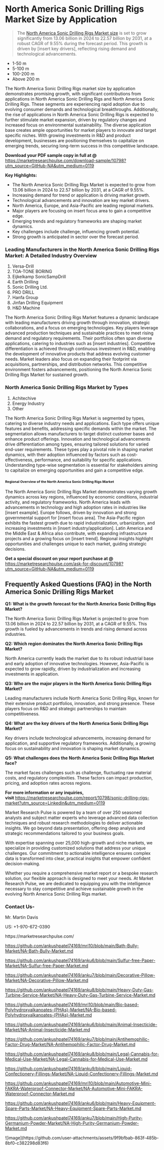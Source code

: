 <h1>North America Sonic Drilling Rigs Market&nbsp;Size by Application</h1><blockquote><p>The <a href="https://marketresearchpulse.com/download-sample/10798?utm_source=GitHub-NA&amp;utm_medium=0119">North America Sonic Drilling Rigs Market size</a> is set to grow significantly from 13.06 billion in 2024 to 22.57 billion by 2031, at a robust CAGR of 9.55% during the forecast period. This growth is driven by [insert key drivers], reflecting rising demand and technological advancements.</p></blockquote><ul><li>1-50 m<li> 5-100 m<li> 100-200 m<li> Above 200 m</li></ul><p>The North America Sonic Drilling Rigs market size by application demonstrates promising growth, with significant contributions from applications in North America Sonic Drilling Rigs and North America Sonic Drilling Rigs. These segments are experiencing rapid adoption due to evolving consumer demands and technological breakthroughs. Additionally, the rise of applications in North America Sonic Drilling Rigs is expected to further stimulate market expansion, driven by regulatory changes and increased focus on environmental sustainability. The diverse application base creates ample opportunities for market players to innovate and target specific niches. With growing investments in R&D and product development, businesses are positioning themselves to capitalize on emerging trends, securing long-term success in this competitive landscape.</p><p><strong>Download your PDF sample copy in full at @ </strong><a href="https://marketresearchpulse.com/download-sample/10798?utm_source=GitHub-NA&amp;utm_medium=0119">https://marketresearchpulse.com/download-sample/10798?utm_source=GitHub-NA&amp;utm_medium=0119</a></p><p><strong>Key Highlights: </strong></p><ul><li>The North America Sonic Drilling Rigs Market is expected to grow from 13.06 billion in 2024 to 22.57 billion by 2031, at a CAGR of 9.55%.</li><li>Increasing demand for trend or application is driving market growth.</li><li>Technological advancements and innovation are key market drivers.</li><li>North America, Europe, and Asia-Pacific are leading regional markets.</li><li>Major players are focusing on insert focus area to gain a competitive edge.</li><li>Emerging trends and regulatory frameworks are shaping market dynamics.</li><li>Key challenges include challenge, influencing growth potential.</li><li>Strong growth is anticipated in sector over the forecast period.</li></ul><h3>Leading Manufacturers in the North America Sonic Drilling Rigs Market: A Detailed Industry Overview</h3><ol><li>Versa-Drill</li><li>TOA-TONE BORING</li><li>Eijkelkamp SonicSampDrill</li><li>Earth Drilling</li><li>Sonic Drilling Ltd.</li><li>PRO DRILL</li><li>Hanfa Group</li><li>Jinfan Drilling Equipment</li><li>H&D Machine</li></ol><div class="flex max-w-full flex-col flex-grow"><div class="min-h-8 text-message flex w-full flex-col items-end gap-2 whitespace-normal break-words [.text-message+&amp;]:mt-5" dir="auto" data-message-author-role="assistant" data-message-id="fd8432e4-4910-450d-b182-61b7bfb0a01f" data-message-model-slug="gpt-4o"><div class="flex w-full flex-col gap-1 empty:hidden first:pt-[3px]"><div class="markdown prose w-full break-words dark:prose-invert light"><p>The North America Sonic Drilling Rigs Market features a dynamic landscape with leading manufacturers driving growth through innovation, strategic collaborations, and a focus on emerging technologies. Key players leverage advanced production techniques and sustainable practices to meet rising demand and regulatory requirements. Their portfolios often span diverse applications, catering to industries such as [insert industries]. Competitive differentiation is achieved through continuous investment in R&amp;D, enabling the development of innovative products that address evolving customer needs. Market leaders also focus on expanding their footprint via acquisitions, partnerships, and distribution networks. This competitive environment fosters advancements, positioning the North America Sonic Drilling Rigs Market for sustained growth.</p></div></div></div></div><h3>North America Sonic Drilling Rigs Market by Types</h3><ol><li>Achitechive<li> Energy Industry<li> Other</li></ol><div class="flex max-w-full flex-col flex-grow"><div class="min-h-8 text-message flex w-full flex-col items-end gap-2 whitespace-normal break-words [.text-message+&amp;]:mt-5" dir="auto" data-message-author-role="assistant" data-message-id="084470be-0bb7-4664-bddf-5156b4f41249" data-message-model-slug="gpt-4o-mini"><div class="flex w-full flex-col gap-1 empty:hidden first:pt-[3px]"><div class="markdown prose w-full break-words dark:prose-invert light"><p>The North America Sonic Drilling Rigs Market is segmented by types, catering to diverse industry needs and applications. Each type offers unique features and benefits, addressing specific demands within the market. The segmentation allows manufacturers to target distinct customer bases and enhance product offerings. Innovation and technological advancements drive differentiation among types, ensuring tailored solutions for varied end-user requirements. These types play a pivotal role in shaping market dynamics, with their adoption influenced by factors such as cost-effectiveness, performance, and suitability for specific applications. Understanding type-wise segmentation is essential for stakeholders aiming to capitalize on emerging opportunities and gain a competitive edge.</p></div></div></div></div><h3><span style="font-size: 11px;">Regional Overview of the North America Sonic Drilling Rigs Market</span></h3><div class="flex max-w-full flex-col flex-grow"><div class="min-h-8 text-message flex w-full flex-col items-end gap-2 whitespace-normal break-words [.text-message+&amp;]:mt-5" dir="auto" data-message-author-role="assistant" data-message-id="e9038762-ce64-4e30-91c9-9bd413514231" data-message-model-slug="gpt-4o-mini"><div class="flex w-full flex-col gap-1 empty:hidden first:pt-[3px]"><div class="markdown prose w-full break-words dark:prose-invert light"><p>The North America Sonic Drilling Rigs Market demonstrates varying growth dynamics across key regions, influenced by economic conditions, industrial activity, and regulatory frameworks. North America leads with advancements in technology and high adoption rates in industries like [insert example]. Europe follows, driven by innovation and strong governmental support for [insert focus area]. The Asia-Pacific region exhibits the fastest growth due to rapid industrialization, urbanization, and increasing investments in [insert industry/application]. Latin America and the Middle East &amp; Africa also contribute, with expanding infrastructure projects and a growing focus on [insert trend]. Regional insights highlight opportunities and challenges unique to each market, guiding strategic decisions.</p></div></div></div></div><p><strong>Get a special discount on your report purchase at @ </strong><a href="https://marketresearchpulse.com/ask-for-discount/10798?utm_source=GitHub-NA&amp;utm_medium=0119">https://marketresearchpulse.com/ask-for-discount/10798?utm_source=GitHub-NA&amp;utm_medium=0119</a></p><h2>Frequently Asked Questions (FAQ) in the North America Sonic Drilling Rigs Market</h2><p><strong>Q1: What is the growth forecast for the North America Sonic Drilling Rigs Market?</strong></p><p>The North America Sonic Drilling Rigs Market is projected to grow from 13.06 billion in 2024 to 22.57 billion by 2031, at a CAGR of 9.55%. This growth is fueled by advancements in trends and rising demand across industries.</p><p><strong>Q2: Which region dominates the North America Sonic Drilling Rigs Market?</strong></p><p>North America currently leads the market due to its robust industrial base and early adoption of innovative technologies. However, Asia-Pacific is expected to grow rapidly, driven by industrialization and increasing investments in application.</p><p><strong>Q3: Who are the major players in the North America Sonic Drilling Rigs Market?</strong></p><p>Leading manufacturers include North America Sonic Drilling Rigs, known for their extensive product portfolios, innovation, and strong presence. These players focus on R&amp;D and strategic partnerships to maintain competitiveness.</p><p><strong>Q4: What are the key drivers of the North America Sonic Drilling Rigs Market?</strong></p><p>Key drivers include technological advancements, increasing demand for application, and supportive regulatory frameworks. Additionally, a growing focus on sustainability and innovation is shaping market dynamics.</p><p><strong>Q5: What challenges does the North America Sonic Drilling Rigs Market face?</strong></p><p>The market faces challenges such as challenge, fluctuating raw material costs, and regulatory complexities. These factors can impact production, pricing, and adoption rates across regions.</p><p><strong>For more information or any inquiries, visit&nbsp;</strong><a href="https://marketresearchpulse.com/report/10798/sonic-drilling-rigs-market?utm_source=Linkedin&utm_medium=0119">https://marketresearchpulse.com/report/10798/sonic-drilling-rigs-market?utm_source=Linkedin&utm_medium=0119</a></p><p>Market Research Pulse is powered by a team of over 250 seasoned analysts and subject matter experts who leverage advanced data collection techniques and robust research methodologies to deliver actionable insights. We go beyond data presentation, offering deep analysis and strategic recommendations tailored to your business goals.</p><p>With expertise spanning over 25,000 high-growth and niche markets, we specialize in providing customized solutions that address your unique challenges. Our commitment to actionable intelligence ensures complex data is transformed into clear, practical insights that empower confident decision-making.</p><p>Whether you require a comprehensive market report or a bespoke research solution, our flexible approach is designed to meet your needs. At Market Research Pulse, we are dedicated to equipping you with the intelligence necessary to stay competitive and achieve sustainable growth in the evolving North America Sonic Drilling Rigs market.</p><h3><strong>Contact Us-</strong></h3><p>Mr. Martin Davis</p><p>US: +1-970-672-0390</p><p>https://marketresearchpulse.com/</p><p><a href="https://github.com/ankushpatel74169/mri10/blob/main/Bath-Bully-Market/NA-Bath-Bully-Market.md">https://github.com/ankushpatel74169/mri10/blob/main/Bath-Bully-Market/NA-Bath-Bully-Market.md</a></p><p><a href="https://github.com/ankushpatel74169/anku6/blob/main/Sulfur-free-Paper-Market/NA-Sulfur-free-Paper-Market.md">https://github.com/ankushpatel74169/anku6/blob/main/Sulfur-free-Paper-Market/NA-Sulfur-free-Paper-Market.md</a></p><p><a href="https://github.com/ankushpatel74169/anku7/blob/main/Decorative-Pillow-Market/NA-Decorative-Pillow-Market.md">https://github.com/ankushpatel74169/anku7/blob/main/Decorative-Pillow-Market/NA-Decorative-Pillow-Market.md</a></p><p><a href="https://github.com/ankushpatel74169/anku8/blob/main/Heavy-Duty-Gas-Turbine-Service-Market/NA-Heavy-Duty-Gas-Turbine-Service-Market.md">https://github.com/ankushpatel74169/anku8/blob/main/Heavy-Duty-Gas-Turbine-Service-Market/NA-Heavy-Duty-Gas-Turbine-Service-Market.md</a></p><p><a href="https://github.com/ankushpatel74169/mri10/blob/main/Bio-based-Polyhydroxyalkanoates-(PHAs)-Market/NA-Bio-based-Polyhydroxyalkanoates-(PHAs)-Market.md">https://github.com/ankushpatel74169/mri10/blob/main/Bio-based-Polyhydroxyalkanoates-(PHAs)-Market/NA-Bio-based-Polyhydroxyalkanoates-(PHAs)-Market.md</a></p><p><a href="https://github.com/ankushpatel74169/anku6/blob/main/Animal-Insecticide-Market/NA-Animal-Insecticide-Market.md">https://github.com/ankushpatel74169/anku6/blob/main/Animal-Insecticide-Market/NA-Animal-Insecticide-Market.md</a></p><p><a href="https://github.com/ankushpatel74169/anku7/blob/main/Antihemophilic-Factor-Drug-Market/NA-Antihemophilic-Factor-Drug-Market.md">https://github.com/ankushpatel74169/anku7/blob/main/Antihemophilic-Factor-Drug-Market/NA-Antihemophilic-Factor-Drug-Market.md</a></p><p><a href="https://github.com/ankushpatel74169/anku8/blob/main/Legal-Cannabis-for-Medical-Use-Market/NA-Legal-Cannabis-for-Medical-Use-Market.md">https://github.com/ankushpatel74169/anku8/blob/main/Legal-Cannabis-for-Medical-Use-Market/NA-Legal-Cannabis-for-Medical-Use-Market.md</a></p><p><a href="https://github.com/ankushpatel74169/anku9/blob/main/Liquid-Confectionery-Fillings-Market/NA-Liquid-Confectionery-Fillings-Market.md">https://github.com/ankushpatel74169/anku9/blob/main/Liquid-Confectionery-Fillings-Market/NA-Liquid-Confectionery-Fillings-Market.md</a></p><p><a href="https://github.com/ankushpatel74169/mri10/blob/main/Automotive-Mini-FAKRA-Waterproof-Connector-Market/NA-Automotive-Mini-FAKRA-Waterproof-Connector-Market.md">https://github.com/ankushpatel74169/mri10/blob/main/Automotive-Mini-FAKRA-Waterproof-Connector-Market/NA-Automotive-Mini-FAKRA-Waterproof-Connector-Market.md</a></p><p><a href="https://github.com/ankushpatel74169/anku6/blob/main/Heavy-Equipment-Spare-Parts-Market/NA-Heavy-Equipment-Spare-Parts-Market.md">https://github.com/ankushpatel74169/anku6/blob/main/Heavy-Equipment-Spare-Parts-Market/NA-Heavy-Equipment-Spare-Parts-Market.md</a></p><p><a href="https://github.com/ankushpatel74169/anku7/blob/main/High-Purity-Germanium-Powder-Market/NA-High-Purity-Germanium-Powder-Market.md">https://github.com/ankushpatel74169/anku7/blob/main/High-Purity-Germanium-Powder-Market/NA-High-Purity-Germanium-Powder-Market.md</a></p>
![image](https://github.com/user-attachments/assets/9f9bfbab-863f-485b-8bf0-c382298d83f6)
